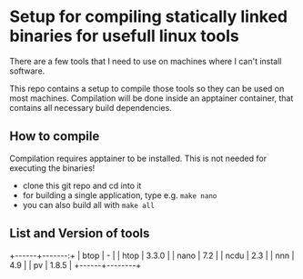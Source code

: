 # Setup for compiling statically linked binaries for usefull linux tools

There are a few tools that I need to use on machines where I can't install software.

This repo contains a setup to compile those tools so they can be used on most machines.
Compilation will be done inside an apptainer container, that contains all necessary build dependencies.

## How to compile
Compilation requires apptainer to be installed. This is not needed for executing the binaries!
- clone this git repo and cd into it
- for building a single application, type e.g. `make nano`
- you can also build all with `make all`

## List and Version of tools
+------+-------:+
| btop | -      |
| htop | 3.3.0  |
| nano | 7.2    |
| ncdu | 2.3    |
| nnn  | 4.9    |
| pv   | 1.8.5  |
+------+--------+